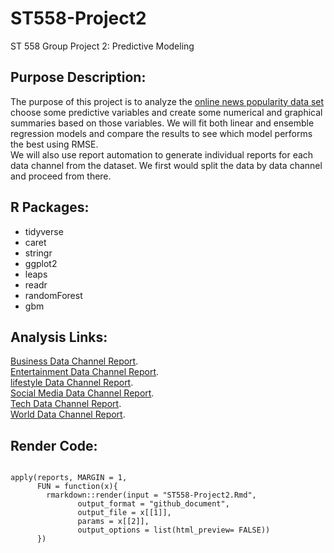 # ST558-Project2
ST 558 Group Project 2: Predictive Modeling

## Purpose Description:
The purpose of this project is to analyze the [online news popularity data set](https://archive.ics.uci.edu/ml/datasets/Online+News+Popularity) choose some predictive variables and create some numerical and graphical summaries based on those variables. We will fit both linear and ensemble regression models and compare the results to see which model performs the best using RMSE.  
We will also use report automation to generate individual reports for each data channel from the dataset. We first would split the data by data channel and proceed from there.


## R Packages:
* tidyverse
* caret
* stringr
* ggplot2
* leaps
* readr
* randomForest
* gbm

## Analysis Links:
[Business Data Channel Report](bus.html).  
[Entertainment Data Channel Report](entertainment.html).  
[lifestyle Data Channel Report](lifestyle.html).   
[Social Media Data Channel Report](socmed.html).  
[Tech Data Channel Report](tech.html).  
[World Data Channel Report](world.html). 

## Render Code:
<code>
apply(reports, MARGIN = 1,  
      FUN = function(x){ 
        rmarkdown::render(input = "ST558-Project2.Rmd",  
               output_format = "github_document",  
               output_file = x[[1]],  
               params = x[[2]],  
               output_options = list(html_preview= FALSE)) 
      })
</code>

